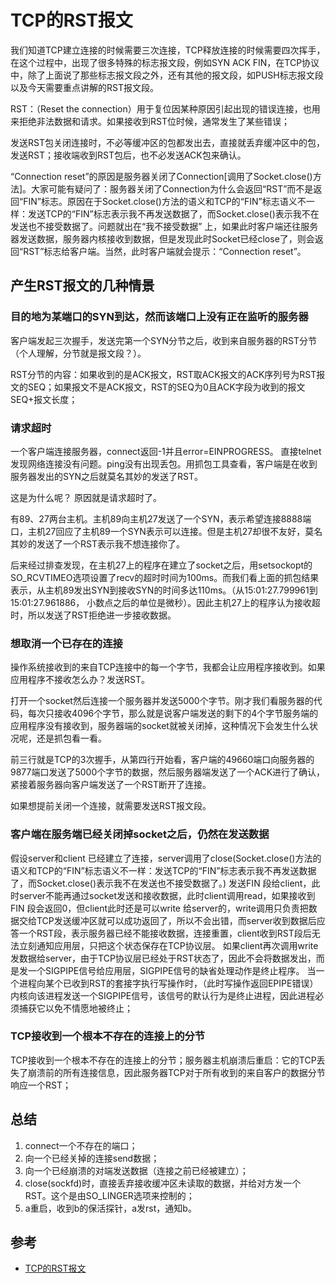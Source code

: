 # TCP的RST报文

我们知道TCP建立连接的时候需要三次连接，TCP释放连接的时候需要四次挥手，在这个过程中，出现了很多特殊的标志报文段，例如SYN ACK FIN，在TCP协议中，除了上面说了那些标志报文段之外，还有其他的报文段，如PUSH标志报文段以及今天需要重点讲解的RST报文段。

RST：（Reset the connection）用于复位因某种原因引起出现的错误连接，也用来拒绝非法数据和请求。如果接收到RST位时候，通常发生了某些错误；

发送RST包关闭连接时，不必等缓冲区的包都发出去，直接就丢弃缓冲区中的包，发送RST；接收端收到RST包后，也不必发送ACK包来确认。

“Connection reset”的原因是服务器关闭了Connection[调用了Socket.close()方法]。大家可能有疑问了：服务器关闭了Connection为什么会返回“RST”而不是返回“FIN”标志。原因在于Socket.close()方法的语义和TCP的“FIN”标志语义不一样：发送TCP的“FIN”标志表示我不再发送数据了，而Socket.close()表示我不在发送也不接受数据了。问题就出在“我不接受数据” 上，如果此时客户端还往服务器发送数据，服务器内核接收到数据，但是发现此时Socket已经close了，则会返回“RST”标志给客户端。当然，此时客户端就会提示：“Connection reset”。

## 产生RST报文的几种情景

### 目的地为某端口的SYN到达，然而该端口上没有正在监听的服务器

客户端发起三次握手，发送完第一个SYN分节之后，收到来自服务器的RST分节（个人理解，分节就是报文段？）。

RST分节的内容：如果收到的是ACK报文，RST取ACK报文的ACK序列号为RST报文的SEQ；如果报文不是ACK报文，RST的SEQ为0且ACK字段为收到的报文SEQ+报文长度；

### 请求超时

一个客户端连接服务器，connect返回-1并且error=EINPROGRESS。 直接telnet发现网络连接没有问题。ping没有出现丢包。用抓包工具查看，客户端是在收到服务器发出的SYN之后就莫名其妙的发送了RST。

这是为什么呢？
原因就是请求超时了。

有89、27两台主机。主机89向主机27发送了一个SYN，表示希望连接8888端口，主机27回应了主机89一个SYN表示可以连接。但是主机27却很不友好，莫名其妙的发送了一个RST表示我不想连接你了。

后来经过排查发现，在主机27上的程序在建立了socket之后，用setsockopt的SO_RCVTIMEO选项设置了recv的超时时间为100ms。而我们看上面的抓包结果表示，从主机89发出SYN到接收SYN的时间多达110ms。（从15:01:27.799961到15:01:27.961886， 小数点之后的单位是微秒）。因此主机27上的程序认为接收超时，所以发送了RST拒绝进一步接收数据。

### 想取消一个已存在的连接

操作系统接收到的来自TCP连接中的每一个字节，我都会让应用程序接收到。如果应用程序不接收怎么办？发送RST。

打开一个socket然后连接一个服务器并发送5000个字节。刚才我们看服务器的代码，每次只接收4096个字节，那么就是说客户端发送的剩下的4个字节服务端的应用程序没有接收到，服务器端的socket就被关闭掉，这种情况下会发生什么状况呢，还是抓包看一看。

前三行就是TCP的3次握手，从第四行开始看，客户端的49660端口向服务器的9877端口发送了5000个字节的数据，然后服务器端发送了一个ACK进行了确认，紧接着服务器向客户端发送了一个RST断开了连接。

如果想提前关闭一个连接，就需要发送RST报文段。

### 客户端在服务端已经关闭掉socket之后，仍然在发送数据

假设server和client 已经建立了连接，server调用了close(Socket.close()方法的语义和TCP的“FIN”标志语义不一样：发送TCP的“FIN”标志表示我不再发送数据了，而Socket.close()表示我不在发送也不接受数据了。) 发送FIN 段给client，此时server不能再通过socket发送和接收数据，此时client调用read，如果接收到FIN 段会返回0，但client此时还是可以write 给server的，write调用只负责把数据交给TCP发送缓冲区就可以成功返回了，所以不会出错，而server收到数据后应答一个RST段，表示服务器已经不能接收数据，连接重置，client收到RST段后无法立刻通知应用层，只把这个状态保存在TCP协议层。
如果client再次调用write发数据给server，由于TCP协议层已经处于RST状态了，因此不会将数据发出，而是发一个SIGPIPE信号给应用层，SIGPIPE信号的缺省处理动作是终止程序。
当一个进程向某个已收到RST的套接字执行写操作时，（此时写操作返回EPIPE错误）内核向该进程发送一个SIGPIPE信号，该信号的默认行为是终止进程，因此进程必须捕获它以免不情愿地被终止；

### TCP接收到一个根本不存在的连接上的分节

TCP接收到一个根本不存在的连接上的分节；服务器主机崩溃后重启：它的TCP丢失了崩溃前的所有连接信息，因此服务器TCP对于所有收到的来自客户的数据分节响应一个RST；

## 总结

1. connect一个不存在的端口；
2. 向一个已经关掉的连接send数据；
3. 向一个已经崩溃的对端发送数据（连接之前已经被建立）；
4. close(sockfd)时，直接丢弃接收缓冲区未读取的数据，并给对方发一个RST。这个是由SO_LINGER选项来控制的；
5. a重启，收到b的保活探针，a发rst，通知b。

## 参考

- [TCP的RST报文](https://blog.csdn.net/BryantLmm/article/details/81671457)
